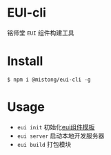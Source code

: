 # EUI-cli

铭师堂 `EUI` 组件构建工具

# Install

`$ npm i @mistong/eui-cli -g`

# Usage

* `eui init` 初始化[eui组件模板](https://github.com/MST-EUI/EUI-component-tpl)
* `eui server` 启动本地开发服务器
* `eui build` 打包模块

